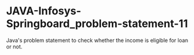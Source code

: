 # JAVA-Infosys-Springboard_problem-statement-11
Java's problem statement to check whether the income is eligible for loan or not.
